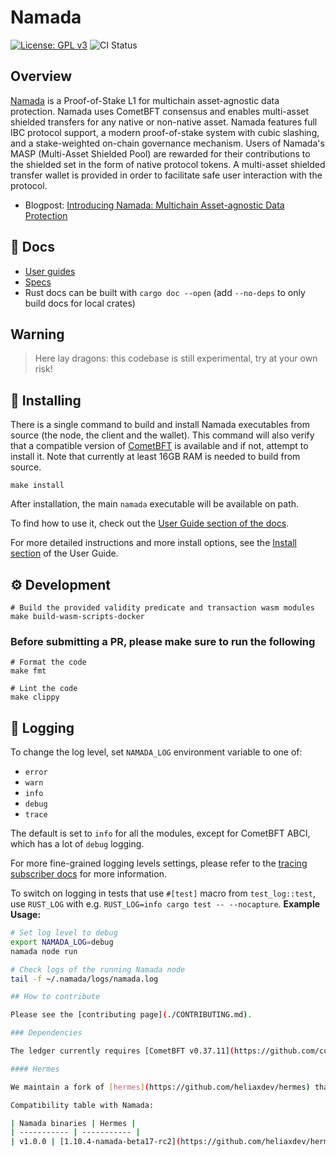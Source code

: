 # Namada

[![License: GPL v3](https://img.shields.io/badge/License-GPLv3-blue.svg)](./LICENSE)
![CI Status](https://github.com/anoma/namada/actions/workflows/ci.yml/badge.svg?branch=main)

## Overview

[Namada](http://namada.net) is a Proof-of-Stake L1 for multichain asset-agnostic data protection. Namada uses CometBFT
consensus and enables multi-asset shielded transfers for any native
or non-native asset. Namada features full IBC protocol support, a modern proof-of-stake
system with cubic slashing, and a
stake-weighted on-chain governance mechanism. Users of Namada's MASP (Multi-Asset Shielded Pool) are rewarded for their contributions to the shielded set in
the form of native protocol tokens. A multi-asset shielded transfer
wallet is provided in order to facilitate safe user
interaction with the protocol.

* Blogpost: [Introducing Namada: Multichain Asset-agnostic Data Protection](https://namada.net/blog/introducing-namada-multichain-asset-agnostic-data-protection)

## 📓 Docs

* [User guides](https://docs.namada.net/)
* [Specs](https://specs.namada.net/)
* Rust docs can be built with `cargo doc --open` (add `--no-deps` to only build docs for local crates)

## Warning

> Here lay dragons: this codebase is still experimental, try at your own risk!

## 💾 Installing

There is a single command to build and install Namada executables from source (the node, the client and the wallet). This command will also verify that a compatible version of [CometBFT](#dependencies) is available and if not, attempt to install it. Note that currently at least 16GB RAM is needed to build from source.

```shell
make install
```

After installation, the main `namada` executable will be available on path.

To find how to use it, check out the [User Guide section of the docs](https://docs.namada.net/users).

For more detailed instructions and more install options, see the [Install
section](https://docs.namada.net/introduction/install) of the User
Guide.

## ⚙️ Development

```shell
# Build the provided validity predicate and transaction wasm modules
make build-wasm-scripts-docker
```

### Before submitting a PR, please make sure to run the following

```shell
# Format the code
make fmt

# Lint the code
make clippy
```

## 🧾 Logging

To change the log level, set `NAMADA_LOG` environment variable to one of:

* `error`
* `warn`
* `info`
* `debug`
* `trace`

The default is set to `info` for all the modules, except for CometBFT ABCI, which has a lot of `debug` logging.

For more fine-grained logging levels settings, please refer to the [tracing subscriber docs](https://docs.rs/tracing-subscriber/0.2.18/tracing_subscriber/struct.EnvFilter.html#directives) for more information.

To switch on logging in tests that use `#[test]` macro from `test_log::test`, use `RUST_LOG` with e.g. `RUST_LOG=info cargo test -- --nocapture`.
**Example Usage:**
```bash
# Set log level to debug
export NAMADA_LOG=debug
namada node run

# Check logs of the running Namada node
tail -f ~/.namada/logs/namada.log

## How to contribute

Please see the [contributing page](./CONTRIBUTING.md).

### Dependencies

The ledger currently requires [CometBFT v0.37.11](https://github.com/cometbft/cometbft/releases/tag/v0.37.11) is installed and available on path. This can be achieved through following [these instructions](https://github.com/cometbft/cometbft/blob/main/docs/tutorials/install.md).

#### Hermes

We maintain a fork of [hermes](https://github.com/heliaxdev/hermes) that adds support for Namada.

Compatibility table with Namada:

| Namada binaries | Hermes |
| ----------- | ----------- |
| v1.0.0 | [1.10.4-namada-beta17-rc2](https://github.com/heliaxdev/hermes/releases/tag/v1.10.4-namada-beta17-rc2) |
